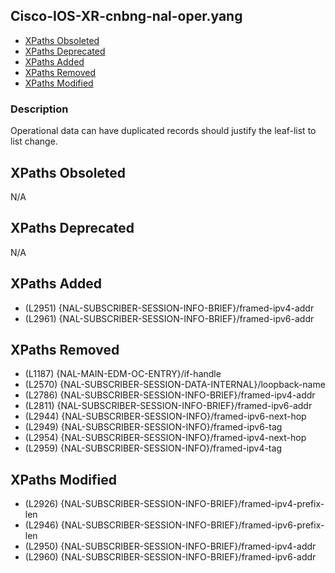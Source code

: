 ## Cisco-IOS-XR-cnbng-nal-oper.yang

- [XPaths Obsoleted](#xpaths-obsoleted)
- [XPaths Deprecated](#xpaths-deprecated)
- [XPaths Added](#xpaths-added)
- [XPaths Removed](#xpaths-removed)
- [XPaths Modified](#xpaths-modified)

### Description

Operational data can have duplicated records should justify the leaf-list to list change.

## XPaths Obsoleted

N/A

## XPaths Deprecated

N/A

## XPaths Added

- (L2951)	{NAL-SUBSCRIBER-SESSION-INFO-BRIEF}/framed-ipv4-addr
- (L2961)	{NAL-SUBSCRIBER-SESSION-INFO-BRIEF}/framed-ipv6-addr

## XPaths Removed

- (L1187)	{NAL-MAIN-EDM-OC-ENTRY}/if-handle
- (L2570)	{NAL-SUBSCRIBER-SESSION-DATA-INTERNAL}/loopback-name
- (L2786)	{NAL-SUBSCRIBER-SESSION-INFO-BRIEF}/framed-ipv4-addr
- (L2811)	{NAL-SUBSCRIBER-SESSION-INFO-BRIEF}/framed-ipv6-addr
- (L2944)	{NAL-SUBSCRIBER-SESSION-INFO}/framed-ipv6-next-hop
- (L2949)	{NAL-SUBSCRIBER-SESSION-INFO}/framed-ipv6-tag
- (L2954)	{NAL-SUBSCRIBER-SESSION-INFO}/framed-ipv4-next-hop
- (L2959)	{NAL-SUBSCRIBER-SESSION-INFO}/framed-ipv4-tag

## XPaths Modified

- (L2926)	{NAL-SUBSCRIBER-SESSION-INFO-BRIEF}/framed-ipv4-prefix-len
- (L2946)	{NAL-SUBSCRIBER-SESSION-INFO-BRIEF}/framed-ipv6-prefix-len
- (L2950)	{NAL-SUBSCRIBER-SESSION-INFO-BRIEF}/framed-ipv4-addr
- (L2960)	{NAL-SUBSCRIBER-SESSION-INFO-BRIEF}/framed-ipv6-addr

